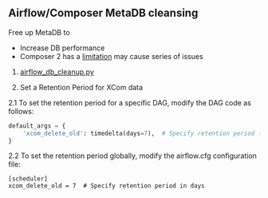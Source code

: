 ## Airflow/Composer MetaDB cleansing

Free up MetaDB to 
- Increase DB performance
- Composer 2 has a [limitation](https://cloud.google.com/composer/docs/composer-2/cleanup-airflow-database) may cause series of issues

1. [airflow_db_cleanup.py](https://github.com/GoogleCloudPlatform/python-docs-samples/blob/HEAD/composer/workflows/airflow_db_cleanup.py)

2. Set a Retention Period for XCom data

2.1 To set the retention period for a specific DAG, modify the DAG code as follows:

```python
default_args = {
    'xcom_delete_old': timedelta(days=7),  # Specify retention period (e.g., 7 days)
}
```

2.2 To set the retention period globally, modify the airflow.cfg configuration file:

```
[scheduler]
xcom_delete_old = 7  # Specify retention period in days
```